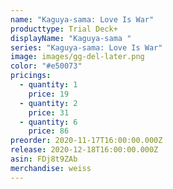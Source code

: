 ```yaml
---
name: "Kaguya-sama: Love Is War"
producttype: Trial Deck+
displayName: "Kaguya-sama "
series: "Kaguya-sama: Love Is War"
image: images/gg-del-later.png
color: "#e50073"
pricings:
  - quantity: 1
    price: 19
  - quantity: 2
    price: 31
  - quantity: 6
    price: 86
preorder: 2020-11-17T16:00:00.000Z
release: 2020-12-18T16:00:00.000Z
asin: FDj8t9ZAb
merchandise: weiss
---
```

